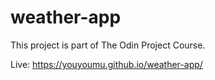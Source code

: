 # weather-app

This project is part of The Odin Project Course.

Live: https://youyoumu.github.io/weather-app/
